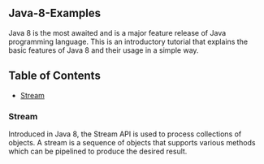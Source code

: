 ## Java-8-Examples
Java 8 is the most awaited and is a major feature release of Java programming language. This is an introductory tutorial that explains the basic features of Java 8 and their usage in a simple way.

## Table of Contents
* [Stream](#Stream)

### Stream
Introduced in Java 8, the Stream API is used to process collections of objects. A stream is a sequence of objects that supports various methods which can be pipelined to produce the desired result.
